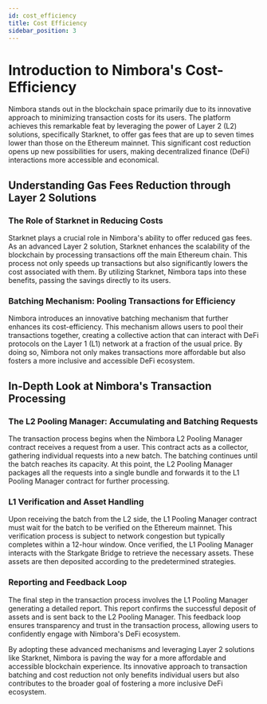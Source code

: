 ```yaml
---
id: cost_efficiency
title: Cost Efficiency
sidebar_position: 3
---
```


# Introduction to Nimbora's Cost-Efficiency

Nimbora stands out in the blockchain space primarily due to its innovative approach to minimizing transaction costs for its users. The platform achieves this remarkable feat by leveraging the power of Layer 2 (L2) solutions, specifically Starknet, to offer gas fees that are up to seven times lower than those on the Ethereum mainnet. This significant cost reduction opens up new possibilities for users, making decentralized finance (DeFi) interactions more accessible and economical.

## Understanding Gas Fees Reduction through Layer 2 Solutions

### The Role of Starknet in Reducing Costs

Starknet plays a crucial role in Nimbora's ability to offer reduced gas fees. As an advanced Layer 2 solution, Starknet enhances the scalability of the blockchain by processing transactions off the main Ethereum chain. This process not only speeds up transactions but also significantly lowers the cost associated with them. By utilizing Starknet, Nimbora taps into these benefits, passing the savings directly to its users.

### Batching Mechanism: Pooling Transactions for Efficiency

Nimbora introduces an innovative batching mechanism that further enhances its cost-efficiency. This mechanism allows users to pool their transactions together, creating a collective action that can interact with DeFi protocols on the Layer 1 (L1) network at a fraction of the usual price. By doing so, Nimbora not only makes transactions more affordable but also fosters a more inclusive and accessible DeFi ecosystem.

## In-Depth Look at Nimbora's Transaction Processing

### The L2 Pooling Manager: Accumulating and Batching Requests

The transaction process begins when the Nimbora L2 Pooling Manager contract receives a request from a user. This contract acts as a collector, gathering individual requests into a new batch. The batching continues until the batch reaches its capacity. At this point, the L2 Pooling Manager packages all the requests into a single bundle and forwards it to the L1 Pooling Manager contract for further processing.

### L1 Verification and Asset Handling

Upon receiving the batch from the L2 side, the L1 Pooling Manager contract must wait for the batch to be verified on the Ethereum mainnet. This verification process is subject to network congestion but typically completes within a 12-hour window. Once verified, the L1 Pooling Manager interacts with the Starkgate Bridge to retrieve the necessary assets. These assets are then deposited according to the predetermined strategies.

### Reporting and Feedback Loop

The final step in the transaction process involves the L1 Pooling Manager generating a detailed report. This report confirms the successful deposit of assets and is sent back to the L2 Pooling Manager. This feedback loop ensures transparency and trust in the transaction process, allowing users to confidently engage with Nimbora's DeFi ecosystem.

By adopting these advanced mechanisms and leveraging Layer 2 solutions like Starknet, Nimbora is paving the way for a more affordable and accessible blockchain experience. Its innovative approach to transaction batching and cost reduction not only benefits individual users but also contributes to the broader goal of fostering a more inclusive DeFi ecosystem.